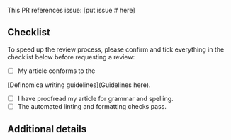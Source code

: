 This PR references issue: [put issue # here]

## Checklist

To speed up the review process, please confirm and tick everything in the
checklist below before requesting a review:

- [ ] My article conforms to the
<!-- TODO: Add the actual link to the Definomica writing guidelines -->
  [Definomica writing guidelines](Guidelines here).
- [ ] I have proofread my article for grammar and spelling.
- [ ] The automated linting and formatting checks pass.

## Additional details

<!--
Leave any information that the reviewer should take into consideration while
reviewing your article.
-->